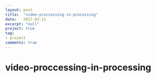 ```yaml
---
layout: post
title:  "video-proccessing-in-processing"
date:   2017-03-11
excerpt: "null"
project: true
tag:
- project
comments: true
---
```

# video-proccessing-in-processing
